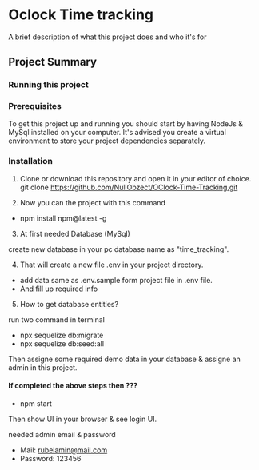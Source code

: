 # Oclock Time tracking

A brief description of what this project does and who it's for

## Project Summary




### Running this project



### Prerequisites

To get this project up and running you should start by having NodeJs & MySql installed on your computer. It's advised you
create a virtual environment to store your project dependencies separately.




### Installation


1. Clone or download this repository and open it in your editor of choice.
git clone https://github.com/NullObzect/OClock-Time-Tracking.git



2. Now you can the project with this command

- npm install npm@latest -g 



3. At first needed Database (MySql)

create new database in  your pc  database name as "time_tracking".



4. That will create a new file .env in your project directory.

- add data same as .env.sample form project file in .env file.
- And fill up required info



5. How to get database entities?

run  two command in terminal

- npx sequelize db:migrate
- npx sequelize db:seed:all 




Then assigne some required  demo data in  your database & assigne an admin in this project.


#### If completed the above  steps  then ???

- npm start 

Then show UI in your browser & see login UI.


needed admin email & password

- Mail: rubelamin@mail.com
- Password: 123456
